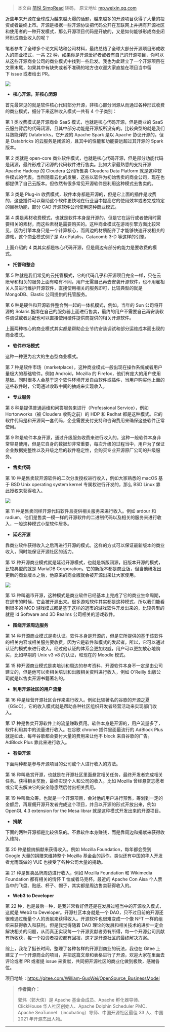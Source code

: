 > 本文由 [简悦 SimpRead](http://ksria.com/simpread/) 转码， 原文地址 [mp.weixin.qq.com](https://mp.weixin.qq.com/s?__biz=MjM5NzM0MjcyMQ==&mid=2650163199&idx=1&sn=fd91cc65aa8c5f84b0f195294c1c92f7&chksm=bed99c9189ae1587fe11c20b13af92b14aca3e79267797b4c6b6f7c79d9b84461760d22d9c57&mpshare=1&scene=1&srcid=1025iOqDGsxmCSxz2V7gz3su&sharer_sharetime=1666633869315&sharer_shareid=8a467675e94cd5b11b6640b7770d6cc6#rd)

近些年来开源在全球成为越来越火爆的话题，越来越多的开源项目获得了大量的投资或者最终上市。开源是根据一些开源协议把代码公开在互联网上并拥有开源社区和使用者的一种开发模式，那么开源项目代码是开放的，又是如何能够形成商业闭环形成商业收入的呢？

笔者参考了全球多个论文网站和公司材料，最终总结了全球大部分开源项目形成收入的商业模式，一共 22 种，如果你是开源爱好者或者有自己的开源项目，你可以从这些开源商业公司的商业模式中找到一些启发。我也为此建立了一个开源项目在文章末尾，如果其中有缺失或者不准确的地方也欢迎大家直接在项目当中留下 issue 或者给出 PR。

![](https://mmbiz.qpic.cn/mmbiz_png/dkwuWwLoRK9iczHwDmStN5JlwBSDL5qicgehqSiaJCEEl6SuY4BRMuibbVlKP8DFH7GsK87ic7PhictwkqvnS6Gv97og/640?wx_fmt=png)

*   **核心开源，非核心闭源**
    

首先最常见的就是软件核心代码部分开源，非核心部分闭源从而通过各种形式收费的商业模式，细分下来这种收入模式一共有 4 个子类别：

第 1 类收费模式是开源商业 SaaS 模式，也就是核心代码开源，但是商业的 SaaS 云服务背后的代码闭源，且其中部分功能是开源版所没有的。比较典型的就是我们耳熟能详的 Databricks，它开源的 Apache Spark 是以 Apache 协议开源的，但是 Databricks 的云服务是闭源的，且其中的性能和功能要远超过其开源的 Spark 版本。

第 2 类就是 open-core 商业软件模式，也就是核心代码开源，但是部分功能代码是闭源，最终形成了闭源的代码软件进行售卖。比如大家最熟悉的支持开源 Apache Hadoop 的 Cloudera 公司所售卖 Cloudera Data Platform 就是这种软件模式的代表。当然随着云化的发展，这些以软件为初始售卖的商业公司，现在也都提供了自己云版本。但依然有很多常见开源软件是利用这种模式去售卖的。

第 3 类是 Plug-in 收费模式，软件本身都是开源的，但是它上面的插件是收费的，这些插件可以帮助这个软件更快地在行业当中提高它的使用效率或者完成特定的目标功能，部分 CAD 开源软件公司使用这种商业模式。

第 4 类是素材收费模式，也就是软件本身是开源的，但是它在运行或者使用时需要相关的素材，而这些素材是需要购买的。这种商业模式在游戏引擎方面比较常见，因为引擎本身只是一个计算核心，而周边的材质配齐了才能够快速开发相关的游戏，这个商业模式例子是 Arx Fatalis，Catacomb 3-D 等这样的引擎。

上面介绍的 4 类其实都是核心代码开源，但是周边有部分的能力是要收费的模式。

*   **托管和整合**
    

第 5 种就是我们常见的云托管模式，它的代码几乎和开源项目完全一样，只在云账号和相关的服务上面有略有不同，用户无需自己再去安装开源软件，也不用雇相关人员进行维护开源软件，直接使用相关的服务即可，比较典型的就是 MongoDB、Elastic 公司提供的托管服务。

第 6 种是硬件和开源软件整合到一起的一体机模式，例如，当年的 Sun 公司将开源的 Solaris 捆绑在自己的服务器上面进行售卖，最终的用户不需要自己再安装软件调试或者适配也可以直接使用硬件提供商提供的相关开源软件。

上面两种核心的商业模式其实都是帮助企业节约安装调试和部分运维成本而出现的商业模式。

*   **软件市场模式**
    

这种一种更为宏大的生态型商业模式。

第 7 种是软件市场（marketplace），这种商业模式一般出现在操作系统或者用户量极大的基础软件。例如 Android，Mozilla 的 Firefox，他们有庞大的用户使用基础。同时很多人会基于这个软件环境开发自由软件或插件，当用户购买他上面的这些软件时，公司通过收取中间的抽成来实现收入。

*   **专业服务**
    

第 8 种是提供普通运维和问答服务来进行（Professional Service），例如 Hortonworks（被 Cloudera 收购之前）的 HDP 和 Redhat 都是这种模式。它的软件代码是和开源同一套代码，企业需要支付支持和咨询费用来确保这些软件正常使用。

第 9 种是软件本身开源，通过升级服务收费来进行收入的。这种一般软件本身非常容易使用，但是它自身的数据却非常重要，每次升级的过程当中，用户为了保证企业数据完整性以及升级之后的软件稳定性，会购买专业开源原厂公司的升级服务。

*   **售卖代码**
    

第 10 种是售卖软开源软件的二次分发授权进行收入，例如大家熟悉的 macOS 基于 BSD Unix operating system kernel 专属权进行开发的，那么 BSD Linux 靠此授权来获得收入。

![](https://mmbiz.qpic.cn/mmbiz_png/dkwuWwLoRK9iczHwDmStN5JlwBSDL5qicglTg3DThJBbibOoE1XEPRMF5fJCTzkVj87uwxHu3ib0X1ia85CuphxbU6A/640?wx_fmt=png)

第 11 种是售卖同样开源代码软件且提供相关服务来进行收入。例如 ardour 和 radium，他们是售卖一模一样的开源软件的二进制代码以及相关的服务来进行收入，一般这种模式小型软件居多。

*   **延迟开源**
    

靠商业软件获得收入之后再进行开源的模式。这样的方式可以保证最新版本的商业收入，同时能保证开源社区的活力。

第 12 种开源商业模式就是延迟开源模式，也就是新版闭源，旧版本开源的模式，比较典型的就是 MariaDB Corporation。它的新版本都是商业版，但当他研发出更新的商业版本之后，他原来的商业版就会被开源出来让大家使用。

![](https://mmbiz.qpic.cn/mmbiz_png/dkwuWwLoRK9iczHwDmStN5JlwBSDL5qicgagLAq0tAJFiaK3R3QYvJephVCGyZq8BCQHOZGuDlOMq6nHXOFQOcmIA/640?wx_fmt=png)

第 13 种叫退市开源，这种模式是商业软件已经基本上完成了它的商业生命周期，在退市的时候，它会被开源出来。很多游戏软件其实都是这种模式，所以我们能看到很多的 MOD 游戏模式都是基于这样的退市的游戏软件开发出来的，比较典型的就是 id Software and 3D Realms 公司相关的游戏软件。

*   **围绕开源周边服务**
    

第 14 种开源商业模式是卖认证。软件本身是开源的，但是它所提供的基于该软件的相关内容或相关服务要收费，因为它是软件和模式的发起者。所以，它可以通过认证的模式来进行收入。经过他认证的体系会更加权威，用户可以更加放心地购买，比如早期的 Unix v3 v8 的认证，和现在的 Moodle 模式。

第 15 种开源商业模式是卖培训和周边的参考资料，开源软件本身不一定是由公司建立的，但是他可以卖相关培训和出版相关资料进行收入，例如 O'Reilly 出版公司就是以售卖开源书籍著名的。

*   **利用开源社区的用户流量**
    

第 16 种是经营开源社区合作来进行收入。例如比较著名的谷歌的开源之夏（GSoC），它的收入模式就是帮助各种社区组织开发者经营活动来实现部门收入。

第 17 种是售卖开源软件上的流量赚取费用。软件本身是开源的，用户流量多了，软件利用其中的流量进行收入。在谷歌 chrome 插件里面最流行的 AdBlock Plus 就是如此，每年谷歌都会要付大量的费用来让他不 block 来自谷歌的广告。AdBlock Plus 靠此来进行收入。

*   **有偿开源**
    

下面两种都是参与开源项目的公司或个人进行收入的方法。

第 18 种叫悬赏开源，也就是在开源社区里面悬赏相关任务，最终开发者完成相关任务。获得相关奖励，最终实现个人和公司的收入。比如 Mozilla 曾经悬赏志愿者或公司去解决它的安全隐患然后付出相关费用。

第 19 种叫做众筹。也就是一个开源项目，会对他的用户进行预售，筹划到一定的金额后，再雇佣开源开发者完成这个项目，并且以开源的形式开放出来，例如 OpenGL 4.3 extension for the Mesa librar 就是这种模式开发出来的开源项目。

*   **捐献**
    

下面的两种开源都是比较佛系的。不靠软件本身赚钱，而是靠周边和捐献来获得收入维持。

第 20 种是接纳捐献来获得收入。例如 Mozilla Foundation，每年都会受到 Google 大量的捐赠来维持整个 Mozilla 基金会的运作。类似还有中国的华人开发者尤雨溪做的 VUE 也接受了各种公司大量的捐助。

第 21 种是售卖品牌周边进行收入，例如 Mozilla Foundation 和 Wikimedia Foundation 都有相关的情怀 T 恤或者马克杯。最近的 Apache Con Aisa 个人票当中的飞盘、贴纸、杯子、帽子，其实都是周边售卖获得收入的。

*   **Web3 to Developer**
    

第 22 种，也是最后一种，是我非常看好但还是在发展过程当中的开源收入模式，这就是 Web3 to Developer。开源社区本身就是一个 DAO，只不过目前的开源还很难通过衡量个人的贡献来获得收入。开源软件也很难变成一个像 NFT 一样的组织来获得收入和获利。但是我觉得随着 DAO 理论的发展和相关技术的进步一定会解决相关的问题，从而真正实现每一个开源贡献者劳有所得，每一个开源公司贡献有所收获，每一个投资者投资都有回报，这才是开源社区的最终解决方案。

综上，我花了挺长时间，整理了各种各样的开源到商业的玩法，我也在 Gitee 上建立了一个开源商业的项目，并把这篇文章和表格进行了开源，欢迎大家在里面去评论或者 PR 或者提 issue 来贡献，共同把开源社区的商业化做到极致，感谢各位。

项目地址：https://gitee.com/William-GuoWei/OpenSource_BusinessModel

> **作者简介：**
> 
> 郭炜（郭大侠）是 Apache 基金会成员、Apache 孵化器导师、ClickHouse 华人社区创始人、Apache Dolphin Scheduler PMC、Apache SeaTunnel （incubating）导师、中国开源社区最佳 33 人、中国 2021 年开源杰出人物。

* * *